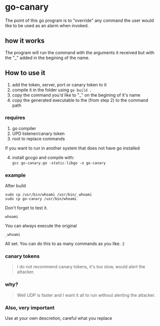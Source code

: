 # go-canary

The point of this go program is to "override" any command the user would like to be used as an alarm when invoked.

## how it works
The program will run the command with the arguments it received but with the "_" added in the begining of the name.

## How to use it

1. add the token, server, port or canary token to it
2. compile it in the folder using ```go build .```
3. copy the command you'd like to "_" on the begining of it's name
4. copy the generated executable to the (from step 2) to the command path

### requires

1. go compiler
2. UPD listener/canary token
3. root to replace commands

If you want to run in another system that does not have go installed

4. install gccgo and compile with:  
```gcc go-canary.go -static-libgo -o go-canary```

### example

After build
```shell
sudo cp /usr/bin/whoami /usr/bin/_whoami
sudo cp go-canary /usr/bin/whoami
```

Don't forget to test it.
```shell
whoami
```
You can always execute the original
```shell
_whoami
```

All set.
You can do this to as many commands as you like. :)

### canary tokens

> I do not recommend canary tokens, it's too slow, would alert the attacker.

### why?

> Well UDP is faster and I want it all to run without alerting the attacker.

### Also, very important

Use at your own descretion, careful what you replace
